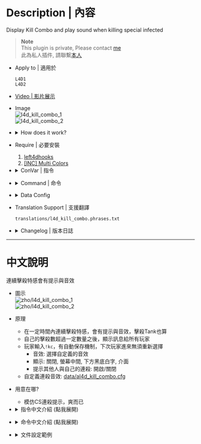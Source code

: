 # Description | 內容
Display Kill Combo and play sound when killing special infected

> __Note__ <br/>
This plugin is private, Please contact [me](/#私人插件列表-private-plugins-list)<br/>
此為私人插件, 請聯繫[本人](/#私人插件列表-private-plugins-list)

* Apply to | 適用於
    ```
    L4D1
    L4D2
    ```

* [Video | 影片展示](https://youtu.be/klrjfJlCVNI)

* Image
    <br/>![l4d_kill_combo_1](image/l4d_kill_combo_1.jpg)
    <br/>![l4d_kill_combo_2](image/l4d_kill_combo_2.gif)

* <details><summary>How does it work?</summary>

    * Display multi kill text and play sound when player keep killing special infected including tank
	* Accumulate S.I kill combo when headshot only
    * Type ```!kc```, Settings will be saved to sCookiesCached. Player will have same settings if rejoin server next time.
        * Sound: choose custom kill combo sound
        * Display: Off, Center text, Hint, Menu
        * Display All Players' Multi Combo Result: On/Off
    * Make custom sound in [data/al4d_kill_combo.cfg](data/l4d_kill_combo.cfg)
</details>

* Require | 必要安裝
	1. [left4dhooks](https://forums.alliedmods.net/showthread.php?t=321696)
	2. [[INC] Multi Colors](https://github.com/fbef0102/L4D1_2-Plugins/releases/tag/Multi-Colors)

* <details><summary>ConVar | 指令</summary>

	* cfg/sourcemod/l4d_kill_combo.cfg
        ```php
        // 0=Plugin off, 1=Plugin on.
        l4d_kill_combo_enable "1"

        // Accumulate S.I kill combo within this time
        l4d_kill_combo_time "4.0"

        // 0=Accumulate kill combo from first kill. 1=Accumulate kill combo if keep killing S.I.
        l4d_kill_combo_reset_type "1"

        // 1=Accumulate S.I kill combo when headshot only, 2=Reset kill combo if not headshot (0=Off)
        l4d_kill_combo_headshot_only "0"

        // Reset kill combo if receive this amount of damage during combo (0=off)
        l4d_kill_combo_reset_damage "10.0"

        // Announce player's kill combo in chatbox and display trophy achievement when
        // 1=After kill combo time end (_time cvar)
        // 2=Once Count combo >= _notify_number cvar value
        // 0=Off
        l4d_kill_combo_notify_type "2"

        // If player's kill combo >= this valve, announce kill combo in chatbox and display trophy achievement
        l4d_kill_combo_notify_number "5"
        ```
</details>

* <details><summary>Command | 命令</summary>
    
	* **Open menu for kill combo**
		```php
		sm_kc
		```
</details>

* <details><summary>Data Config</summary>
  
    * [data/al4d_kill_combo.cfg](data/l4d_kill_combo.cfg)
        > Manual in this file, click for more details...
</details>

* Translation Support | 支援翻譯
	```
	translations/l4d_kill_combo.phrases.txt
	```

* <details><summary>Changelog | 版本日誌</summary>

    * v1.3 (2024-11-21)
        * Update cvars, translation, menu
        * Add data file

    * v1.2 (2024-2-15)
        * Headshot only when kill si
        * Update cvars

    * v1.1 (2024-1-9)
        * Update translation
        * Add "Display: Menu"

    * v1.0 (2022-12-7)
	    * Initial Release
</details>

- - - -
# 中文說明
連續擊殺特感會有提示與音效

* 圖示
    <br/>![zho/l4d_kill_combo_1](image/zho/l4d_kill_combo_1.jpg)
    <br/>![zho/l4d_kill_combo_2](image/zho/l4d_kill_combo_2.gif)
* 原理
    * 在一定時間內連續擊殺特感，會有提示與音效，擊殺Tank也算
    * 自己的擊殺數超過一定數量之後，顯示訊息給所有玩家
    * 玩家輸入```!kc```，有自動保存機制，下次玩家進來無須重新選擇
        * 音效: 選擇自定義的音效
        * 顯示: 關閉, 螢幕中間, 下方黑底白字, 介面
        * 提示其他人與自己的連殺: 開啟/關閉
    * 自定義連殺音效: [data/al4d_kill_combo.cfg](data/l4d_kill_combo.cfg)

* 用意在哪?
    * 模仿CS連殺提示，爽而已

* <details><summary>指令中文介紹 (點我展開)</summary>

	* cfg/sourcemod/l4d_kill_combo.cfg
        ```php
        // 0=關閉插件, 1=啟動插件
        l4d_kill_combo_enable "1"

        // 4秒內累積特感擊殺數
        l4d_kill_combo_time "4.0"

        // 0 = 從第一個殺死的特感開始計時，計算4秒內累積的特感擊殺數
        // 1 = 只要4秒內持續殺死特感，繼續計時
        l4d_kill_combo_reset_type "1"

        // 1 = 殺死特感沒爆頭不列入擊殺數 (繼續計時)
        // 2 = 殺死特感沒爆頭，中斷計時與擊殺數
        // 0 = 關閉這項功能
        l4d_kill_combo_headshot_only "0"

        // 如果受到10滴以上的傷害，中斷計時與擊殺數 (0=關閉這項功能)
        l4d_kill_combo_reset_damage "10.0"

        // (將自己的擊殺數顯示給所有玩家 + 並在頭上冒出獎盃的特效)
        // 1 = 當計時時間到之時 (l4d_kill_combo_time)
        // 2 = 當殺死特感並擊殺數大於或等於"l4d_kill_combo_notify_number"指令值之時
        // 0 = 關閉此功能
        l4d_kill_combo_notify_type "2"

        // 當自己的擊殺數大於或等於此指令值，
        // 在聊天框打印自己的擊殺數，顯示給所有玩家
        // 以及頭上顯示獎盃成就
        l4d_kill_combo_notify_number "5"
        ```
</details>

* <details><summary>命令中文介紹 (點我展開)</summary>
    
	* **打開擊殺介面**
		```php
		sm_kc
		```
</details>

* <details><summary>文件設定範例</summary>
  
    * [data/al4d_kill_combo.cfg](data/l4d_kill_combo.cfg)
        > 內有中文說明，可點擊查看
</details>